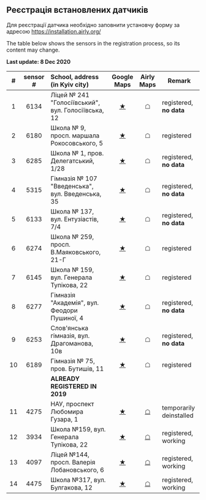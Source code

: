 ## Реєстрація встановлених датчиків

Для реєстрації датчика необхідно заповнити установчу форму за адресою https://installation.airly.org/

The table below shows the sensors in the registration process, so its content may change.

**Last update: 8 Dec 2020**

|  #   | sensor # | School, address (in Kyiv city)                     |                Google<br/>Maps             | Airly<br/>Maps | Remark                  |
| :--: | :------: | :------------------------------------------------- | :----------------------------------------: | :--------: | ----------------------- |
|  1   |   6134   | Ліцей № 241 "Голосіївський", вул. Голосіївська, 12 | [★](https://goo.gl/maps/7i5dGDbMnS5VBQC97) |     ☖      | registered, **no data** |
|  2   |   6180   | Школа № 9, просп. маршала Рокосовського, 5         | [★](https://goo.gl/maps/hDmFM4btmiMetpyT9) |     ☖      | registered              |
|  3   |   6285   | Школа № 1, пров. Делегатський, 1/28                | [★](https://goo.gl/maps/aFvd9MoKLp7dhnR66) |     ☖      | registered, **no data** |
|  4   |   5315   | Гімназія № 107 "Введенська", вул. Введенська, 35   | [★](https://goo.gl/maps/xmfWaGnoiNDWR7kE6) |     ☖      | registered, **no data** |
|  5   |   6133   | Школа № 137, вул. Ентузіастів, 7/4                 | [★](https://goo.gl/maps/43kwuJXxwB9mQuZK9) |     ☖      | registered, **no data** |
|  6   |   6274   | Школа № 259, просп. В.Маяковського, 21-Г          | [★](https://goo.gl/maps/xMvBZCVhNa9V4QdCA) |     ☖      | registered              |
|  7   |   6145   | Школа № 159, вул. Генерала Тупікова, 22            | [★](https://goo.gl/maps/BWYrnx87uverikW1A) |     ☖      | registered              |
|  8   |   6277   | Гімназія "Академія", вул. Феодори Пушиної, 4       | [★](https://goo.gl/maps/Gp5iGqNjgd29ceJQ6) |     ☖      | registered, **no data** |
|  9   | 6253 | Слов'янська гімназія, вул. Драгоманова, 10в        | [★](https://goo.gl/maps/MSbajGWptagMqDXy7) |     ☖      | registered, **no data** |
|  10  |   6189   | Гімназія № 75, пров. Бутишів, 11                   | [★](https://goo.gl/maps/LZF5jjdkZbHMPRAr6) |     ☖      | registered |
|  |  | **ALREADY REGISTERED IN 2019** |  |  |  |
| 11 | 4275 | НАУ, проспект Любомира Гузара, 1 | [★](https://goo.gl/maps/kBhC2axEdf2NkEBj8) | [☖](https://airly.eu/map/en/#50.44020,30.43013,i9969) | temporarily deinstalled |
| 12 | 3934 | Школа №159, вул. Генерала Тупікова, 22 | [★](https://goo.gl/maps/sugj23giETYrz1nC8) | [☖](https://airly.eu/map/en/#50.44107,30.43953,i10001) | registered, working |
| 13 | 4097 | Ліцей №144, просп. Валерія Лобановського, 6 | [★](https://goo.gl/maps/wVi6W7Y7LUS59Fdu9) | [☖](https://airly.eu/map/en/#50.42175,30.46593,i10050) | registered, working |
| 14 | 4475 | Школа №317, вул. Булгакова, 12 | [★](https://goo.gl/maps/Jz9a5WawvQTpDEpG7) | [☖](https://airly.eu/map/en/#50.41017,30.40846,i10049) | registered, working |
